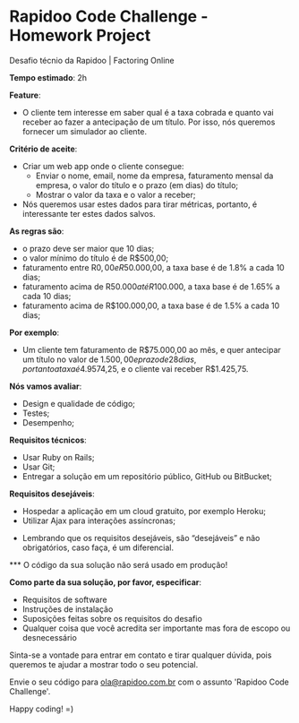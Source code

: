 # Rapidoo Code Challenge - Homework Project
Desafio técnio da Rapidoo | Factoring Online

**Tempo estimado**: 2h

**Feature**:
  - O cliente tem interesse em saber qual é a taxa cobrada e quanto vai receber ao fazer a antecipação de um título. Por isso, nós queremos fornecer um simulador ao cliente.

**Critério de aceite**:
  - Criar um web app onde o cliente consegue:
    - Enviar o nome, email, nome da empresa, faturamento mensal da empresa,  o valor do título e o prazo (em dias) do título;
    - Mostrar o valor da taxa e o valor a receber;
  - Nós queremos usar estes dados para tirar métricas, portanto, é interessante ter estes dados salvos.

**As regras são**:
  - o prazo deve ser maior que 10 dias;
  - o valor mínimo do título é de R$500,00;
  - faturamento entre R$0,00 e R$50.000,00, a taxa base é de 1.8% a cada 10 dias;
  - faturamento acima de R$50.000 até R$100.000, a taxa base é de 1.65% a cada 10 dias;
  - faturamento acima de R$100.000,00, a taxa base é de 1.5% a cada 10 dias;

**Por exemplo**:
  - Um cliente tem faturamento de R$75.000,00 ao mês, e quer antecipar um título no valor de $1.500,00 e prazo de 28 dias, portanto a taxa é 4.95%, ou seja, R$74,25, e o cliente vai receber R$1.425,75.

**Nós vamos avaliar**:
  - Design e qualidade de código;
  - Testes;
  - Desempenho;

**Requisitos técnicos**:
  - Usar Ruby on Rails;
  - Usar Git;
  - Entregar a solução em um repositório público, GitHub ou BitBucket;

**Requisitos desejáveis**:
  - Hospedar a aplicação em um cloud gratuito, por exemplo Heroku;
  - Utilizar Ajax para interações assíncronas;

* Lembrando que os requisitos desejáveis, são “desejáveis” e não obrigatórios, caso faça, é um diferencial.

*** O código da sua solução não será usado em produção!

**Como parte da sua solução, por favor, especificar**:
  - Requisitos de software
  - Instruções de instalação
  - Suposições feitas sobre os requisitos do desafio
  - Qualquer coisa que você acredita ser importante mas fora de escopo ou desnecessário

Sinta-se a vontade para entrar em contato e tirar qualquer dúvida, pois queremos te ajudar a mostrar todo o seu potencial.

Envie o seu código para ola@rapidoo.com.br com o assunto 'Rapidoo Code Challenge'.

Happy coding! =)
